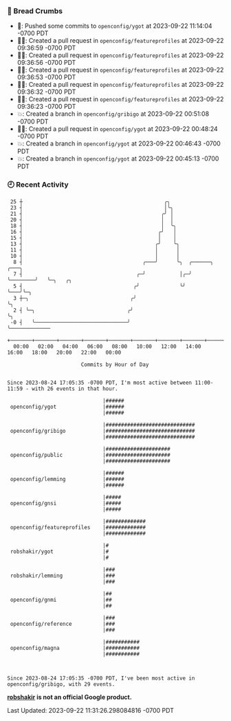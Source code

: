 ### 🍞 Bread Crumbs

 * 🚢: Pushed some commits to `openconfig/ygot` at 2023-09-22 11:14:04 -0700 PDT
 * ✍🏼: Created a pull request in `openconfig/featureprofiles` at 2023-09-22 09:36:59 -0700 PDT
 * ✍🏼: Created a pull request in `openconfig/featureprofiles` at 2023-09-22 09:36:56 -0700 PDT
 * ✍🏼: Created a pull request in `openconfig/featureprofiles` at 2023-09-22 09:36:53 -0700 PDT
 * ✍🏼: Created a pull request in `openconfig/featureprofiles` at 2023-09-22 09:36:32 -0700 PDT
 * ✍🏼: Created a pull request in `openconfig/featureprofiles` at 2023-09-22 09:36:23 -0700 PDT
 * 💥: Created a branch in `openconfig/gribigo` at 2023-09-22 00:51:08 -0700 PDT
 * ✍🏼: Created a pull request in `openconfig/ygot` at 2023-09-22 00:48:24 -0700 PDT
 * 💥: Created a branch in `openconfig/ygot` at 2023-09-22 00:46:43 -0700 PDT
 * 💥: Created a branch in `openconfig/ygot` at 2023-09-22 00:45:13 -0700 PDT

### 🕘 Recent Activity
```
 25 ┼                                              ╭╮
 23 ┤                                              │╰╮
 21 ┤                                             ╭╯ │
 20 ┤                                             │  │
 18 ┤                                             │  ╰╮
 16 ┤                                            ╭╯   │
 15 ┤                                            │    │
 13 ┤                                           ╭╯    ╰╮
 11 ┤                                           │      │
 10 ┤                                           │      │
  8 ┤                                       ╭───╯      ╰╮  ╭──────╮        ╭───╮
  7 ┤                                     ╭─╯           │╭─╯      ╰────────╯   ╰─╮   ╭╮
  5 ┤                                    ╭╯             ╰╯                       ╰───╯╰─╮
  3 ┼─╮                                 ╭╯                                              ╰╮
  2 ┤ ╰─╮                              ╭╯                                                ╰╮
 -0 ┤   ╰──────────────────────────────╯                                                  ╰─────────────
    +───────+───────+───────+───────+───────+───────+───────+───────+───────+───────+───────+───────+────
  00:00   02:00   04:00   06:00   08:00   10:00   12:00   14:00   16:00   18:00   20:00   22:00   00:00   

						Commits by Hour of Day


Since 2023-08-24 17:05:35 -0700 PDT, I'm most active between 11:00-11:59 - with 26 events in that hour.

```



```
                               |######
 openconfig/ygot               |######
                               |######

                               |#############################
 openconfig/gribigo            |#############################
                               |#############################

                               |#####################
 openconfig/public             |#####################
                               |#####################

                               |######
 openconfig/lemming            |######
                               |######

                               |#####
 openconfig/gnsi               |#####
                               |#####

                               |#############
 openconfig/featureprofiles    |#############
                               |#############

                               |#
 robshakir/ygot                |#
                               |#

                               |###
 robshakir/lemming             |###
                               |###

                               |##
 openconfig/gnmi               |##
                               |##

                               |###
 openconfig/reference          |###
                               |###

                               |###########
 openconfig/magna              |###########
                               |###########



Since 2023-08-24 17:05:35 -0700 PDT, I've been most active in openconfig/gribigo, with 29 events.

```
**[robshakir](mailto:robjs@google.com) is not an official Google product.**  


Last Updated: 2023-09-22 11:31:26.298084816 -0700 PDT
